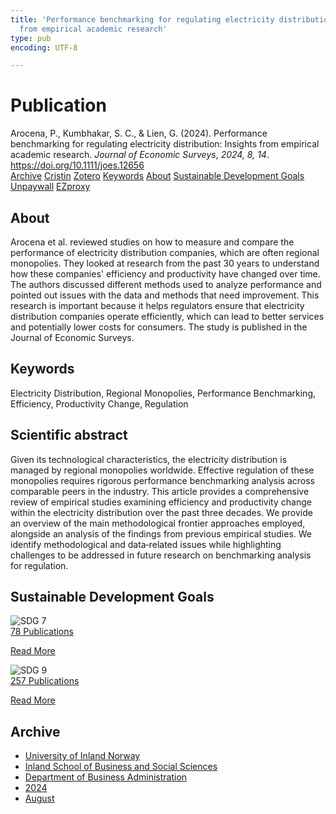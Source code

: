 ```yaml
---
title: 'Performance benchmarking for regulating electricity distribution: Insights
  from empirical academic research'
type: pub
encoding: UTF-8

---
```

<h1>Publication</h1>
<article id="csl-bib-container-SEXWGFKH" class="csl-bib-container">
  <div class="csl-bib-body"> <div class="csl-entry">Arocena, P., Kumbhakar, S. C., &#38; Lien, G. (2024). Performance benchmarking for regulating electricity distribution: Insights from empirical academic research. <i>Journal of Economic Surveys</i>, <i>2024, 8, 14</i>. <a href="https://doi.org/10.1111/joes.12656">https://doi.org/10.1111/joes.12656</a></div> </div>
  <div class="csl-bib-buttons">
    <a href="#taxonomy-article-SEXWGFKH" alt="archive" class="csl-bib-button">Archive</a>
    <a href="https://app.cristin.no/results/show.jsf?id=2289386" alt="Cristin" class="csl-bib-button">Cristin</a>
    <a href="http://zotero.org/groups/5881554/items/SEXWGFKH" alt="Zotero" class="csl-bib-button">Zotero</a>
    <a href="#keywords-article-SEXWGFKH" alt="keywords" class="csl-bib-button">Keywords</a>
    <a href="#about-article-SEXWGFKH" alt="about_pub" class="csl-bib-button">About</a>
    <a href="#sdg-article-SEXWGFKH" alt="sdg" class="csl-bib-button">Sustainable Development Goals</a>
    <a href="https://onlinelibrary.wiley.com/doi/pdfdirect/10.1111/joes.12656" alt="Unpaywall" class="csl-bib-button">Unpaywall</a>
    <a href="https://onlinelibrary.wiley.com/doi/pdfdirect/10.1111/joes.12656" alt="EZproxy" class="csl-bib-button">EZproxy</a>
  </div>
  <div id="csl-bib-meta-container-SEXWGFKH"></div>
</article>
<div id="csl-bib-meta-SEXWGFKH" class="csl-bib-meta">
  <article id="about-article-SEXWGFKH" class="about_pub-article">
    <h1>About</h1>
    Arocena et al. reviewed studies on how to measure and compare the performance of electricity distribution companies, which are often regional monopolies. They looked at research from the past 30 years to understand how these companies' efficiency and productivity have changed over time. The authors discussed different methods used to analyze performance and pointed out issues with the data and methods that need improvement. This research is important because it helps regulators ensure that electricity distribution companies operate efficiently, which can lead to better services and potentially lower costs for consumers. The study is published in the Journal of Economic Surveys.
  </article>
  <article id="keywords-article-SEXWGFKH" class="keywords-article">
    <h1>Keywords</h1>
    Electricity Distribution, Regional Monopolies, Performance Benchmarking, Efficiency, Productivity Change, Regulation
  </article>
  <article id="abstract-article-SEXWGFKH" class="abstract-article">
    <h1>Scientific abstract</h1>
    Given its technological characteristics, the electricity distribution is managed by regional monopolies worldwide. Effective regulation of these monopolies requires rigorous performance benchmarking analysis across comparable peers in the industry. This article provides a comprehensive review of empirical studies examining efficiency and productivity change within the electricity distribution over the past three decades. We provide an overview of the main methodological frontier approaches employed, alongside an analysis of the findings from previous empirical studies. We identify methodological and data‐related issues while highlighting challenges to be addressed in future research on benchmarking analysis for regulation.
  </article>
  <article id="sdg-article-SEXWGFKH" class="sdg-article">
    <h1>Sustainable Development Goals</h1>
    <div class="sdg-container"><div id="sdg7" class="sdg">
        <img src="{{< params subfolder >}}images/sdg/sdg07_en.png" class="image" alt="SDG 7">
        <div class="sdg-overlay">
          <a href="{{< params subfolder >}}en/archive/?sdg=7#archive" class="sdg-publication-count"><span>78</span> Publications</a>
          <p><a href="https://sdgs.un.org/goals/goal7" class="sdg-read-more">Read More</a></p>
        </div>
      </div> <div id="sdg9" class="sdg">
        <img src="{{< params subfolder >}}images/sdg/sdg09_en.png" class="image" alt="SDG 9">
        <div class="sdg-overlay">
          <a href="{{< params subfolder >}}en/archive/?sdg=9#archive" class="sdg-publication-count"><span>257</span> Publications</a>
          <p><a href="https://sdgs.un.org/goals/goal9" class="sdg-read-more">Read More</a></p>
        </div>
      </div></div>
  </article>
  <article id="taxonomy-article-SEXWGFKH" class="taxonomy-article">
    <h1>Archive</h1>
    <ul>
      <li><a href="{{< params subfolder >}}en/archive/?key=3DCRN523">University of Inland Norway</a></li>
      <li><a href="{{< params subfolder >}}en/archive/?key=DU8Q9LN9">Inland School of Business and Social Sciences</a></li>
      <li><a href="{{< params subfolder >}}en/archive/?key=3IQA89I8">Department of Business Administration</a></li>
      <li><a href="{{< params subfolder >}}en/archive/?key=ZM8AGK3A">2024</a></li>
      <li><a href="{{< params subfolder >}}en/archive/?key=XDLW4YD9">August</a></li>
    </ul>
  </article>
</div>
